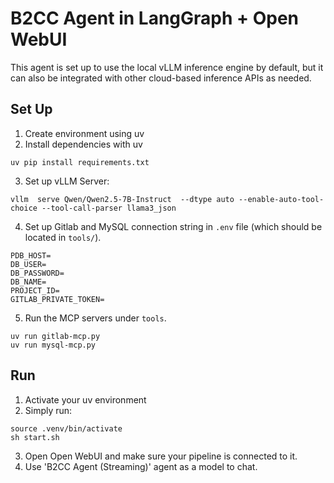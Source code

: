 # B2CC Agent in LangGraph + Open WebUI

This agent is set up to use the local vLLM inference engine by default, but it can also be integrated with other cloud-based inference APIs as needed.

## Set Up
1. Create environment using uv
2. Install dependencies with uv
```shell
uv pip install requirements.txt
```
3. Set up vLLM Server:
```shell
vllm  serve Qwen/Qwen2.5-7B-Instruct  --dtype auto --enable-auto-tool-choice --tool-call-parser llama3_json
```
4. Set up Gitlab and MySQL connection string in `.env` file (which should be located in `tools/`). 
```shell
PDB_HOST=
DB_USER=
DB_PASSWORD=
DB_NAME=
PROJECT_ID=
GITLAB_PRIVATE_TOKEN=
```
5. Run the MCP servers under `tools`.

```shell
uv run gitlab-mcp.py
uv run mysql-mcp.py
```

## Run
1. Activate your uv environment
2. Simply run:
```shell
source .venv/bin/activate
sh start.sh
```
3. Open Open WebUI and make sure your pipeline is connected to it.
4. Use 'B2CC Agent (Streaming)' agent as a model to chat.

